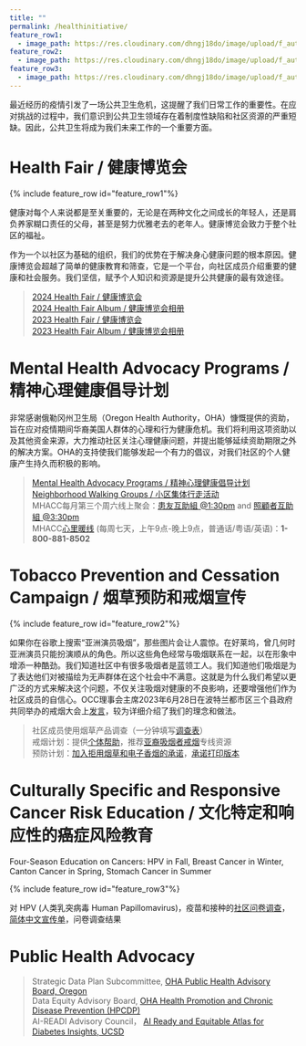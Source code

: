 ```yaml
---
title: ""
permalink: /healthinitiative/
feature_row1:
  - image_path: https://res.cloudinary.com/dhngj18do/image/upload/f_auto,q_auto/v1/images/activities/2024fairflyer
feature_row2:
  - image_path: https://res.cloudinary.com/dhngj18do/image/upload/f_auto,q_auto/v1/images/activities/occ_nsnv
feature_row3:
  - image_path: https://res.cloudinary.com/dhngj18do/image/upload/f_auto,q_auto/v1/images/activities/occ_hpv
---
```


最近经历的疫情引发了一场公共卫生危机，这提醒了我们日常工作的重要性。在应对挑战的过程中，我们意识到公共卫生领域存在着制度性缺陷和社区资源的严重短缺。因此，公共卫生将成为我们未来工作的一个重要方面。

# Health Fair / 健康博览会

{% include feature_row id="feature_row1"%}

健康对每个人来说都是至关重要的，无论是在两种文化之间成长的年轻人，还是肩负养家糊口责任的父母，甚至是努力优雅老去的老年人。健康博览会致力于整个社区的福祉。

作为一个以社区为基础的组织，我们的优势在于解决身心健康问题的根本原因。健康博览会超越了简单的健康教育和筛查，它是一个平台，向社区成员介绍重要的健康和社会服务。我们坚信，赋予个人知识和资源是提升公共健康的最有效途径。

>[2024 Health Fair / 健康博览会](https://pdxchinese.org/healthfair/)  
>[2024 Health Fair Album / 健康博览会相册](https://pdxchinese.org/community_health_fair_2024/)  
>[2023 Health Fair / 健康博览会](https://pdxchinese.org/healthfair_2023/)  
>[2023 Health Fair Album / 健康博览会相册](https://pdxchinese.org/community_health_fair_2023/)  

# Mental Health Advocacy Programs / 精神心理健康倡导计划

非常感谢俄勒冈州卫生局（Oregon Health Authority，OHA）慷慨提供的资助，旨在应对疫情期间华裔美国人群体的心理和行为健康危机。我们将利用这项资助以及其他资金来源，大力推动社区关注心理健康问题，并提出能够延续资助期限之外的解决方案。OHA的支持使我们能够发起一个有力的倡议，对我们社区的个人健康产生持久而积极的影响。

>[Mental Health Advocacy Programs / 精神心理健康倡导计划](https://pdxchinese.org/mentalhealth/)  
>[Neighborhood Walking Groups / 小区集体行走活动](https://signup.com/go/aMfLdkC)  
>MHACC每月第三个周六线上聚会：[患友互助組 @1:30pm](https://zoom.us/j/91311874702?pwd=VzJkNm5wSTJ0TnFXTmtObC9heVg1UT09) and [照顧者互助組 @3:30pm](https://zoom.us/j/7413232578)  
>MHACC[心里暖线](https://www.mhacc-usa.org/zh-tw/mhacc-warm-line-program) (每周七天，上午9点-晚上9点，普通话/粤语/英语)：**1-800-881-8502**  

# Tobacco Prevention and Cessation Campaign / 烟草预防和戒烟宣传

{% include feature_row id="feature_row2"%}

如果你在谷歌上搜索“亚洲演员吸烟”，那些图片会让人震惊。在好莱坞，曾几何时亚洲演员只能扮演顺从的角色。所以这些角色经常与吸烟联系在一起，以在形象中增添一种酷劲。我们知道社区中有很多吸烟者是蓝领工人。我们知道他们吸烟是为了表达他们对被描绘为无声群体在这个社会中不满意。这就是为什么我们希望以更广泛的方式来解决这个问题，不仅关注吸烟对健康的不良影响，还要增强他们作为社区成员的自信心。OCC理事会主席2023年6月28日在波特兰都市区三个县政府共同举办的戒烟大会上[发言](/assets/pdf/speech_on_tobacco.pdf)，较为详细介绍了我们的理念和做法。

>社区成员使用烟草产品调查（一分钟填写[调查表](https://docs.google.com/forms/d/e/1FAIpQLSeF3BPH9R1RbkrNtEkcEVKpzeQoUtT2aPdvUWfok0nJTvRCEA/viewform?usp=sf_link)）  
>戒烟计划：提供[个体帮助](https://docs.google.com/forms/d/e/1FAIpQLScXadBaZg-PdM3LbFf2r-eo_nhXYzptnxt-Su1_Qlf_ASU0gw/viewform?usp=sf_link)，推荐[亚裔吸烟者戒烟](https://www.asiansmokersquitline.org/)专线资源  
>预防计划：[加入拒用烟草和电子香烟的承诺](https://docs.google.com/forms/d/e/1FAIpQLSeXi9pIxzAE7655rQRaq849D0swRK_nWTkQnPOKDZjSnbdrQA/viewform?usp=sf_link)，[承诺打印版本](/assets/pdf/NSNV_Pledge.pdf)  

# Culturally Specific and Responsive Cancer Risk Education / 文化特定和响应性的癌症风险教育

Four-Season Education on Cancers: HPV in Fall, Breast Cancer in Winter, Canton Cancer in Spring, Stomach Cancer in Summer  

{% include feature_row id="feature_row3"%}

对 HPV (人类乳突病毒 Human Papillomavirus)，疫苗和接种的[社区问卷调查](https://docs.google.com/forms/d/e/1FAIpQLSfBLNIl1qobNfjZtJB1fpB5U7LdaQBUdCqqsAEL_jjHpd1inA/viewform?usp=sf_link)，[简体中文宣传单](/assets/pdf/hpv_chinese.pdf)，问卷调查结果

# Public Health Advocacy

>Strategic Data Plan Subcommittee, [OHA Public Health Advisory Board, Oregon](https://www.oregon.gov/oha/ph/about/pages/ophab.aspx)  
>Data Equity Advisory Board, [OHA Health Promotion and Chronic Disease Prevention (HPCDP)](https://www.oregon.gov/oha/ph/diseasesconditions/chronicdisease/pages/index.aspx)  
>AI-READI Advisory Council， [AI Ready and Equitable Atlas for Diabetes Insights, UCSD](https://shileyeye.ucsd.edu/research/ai_readi)  
